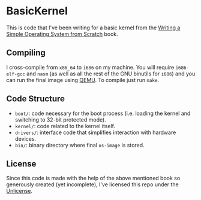 BasicKernel
===========
This is code that I've been writing for a basic kernel from the [Writing a Simple Operating System from Scratch](https://web.archive.org/web/20241112015613/http://www.cs.bham.ac.uk/~exr/lectures/opsys/10_11/lectures/os-dev.pdf) book.

Compiling
---------
I cross-compile from `x86_64` to `i686` on my machine. You will require `i686-elf-gcc` and `nasm` (as well as all the rest of the GNU binutils for `i686`) and you can run the final image using [QEMU](https://www.qemu.org/). To compile just run `make`.

Code Structure
--------------
 - `boot/`: code necessary for the boot process (i.e. loading the kernel and switching to 32-bit protected mode).
 - `kernel/`: code related to the kernel itself.
 - `drivers/`: interface code that simplifies interaction with hardware devices.
 - `bin/`: binary directory where final `os-image` is stored.

License
-------
Since this code is made with the help of the above mentioned book so generously created (yet incomplete), I've licensed this repo under the [Unlicense](/LICENSE).
